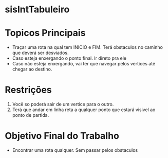 # sisIntTabuleiro

# Topicos Principais
- Traçar uma rota na qual tem INICIO e FIM. Terá obstaculos no caminho que deverá ser desviados.
- Caso esteja enxergando o ponto final. Ir direto pra ele
- Caso não esteja enxergando, vai ter que navegar pelos vertices até chegar ao destino.

# Restrições
1. Você so poderá sair de um vertice para o outro.
2. Terá que andar em linha reta a qualquer ponto que estará visivel ao ponto de partida.


# Objetivo Final do Trabalho
- Encontrar uma rota qualquer. Sem passar pelos obstaculos